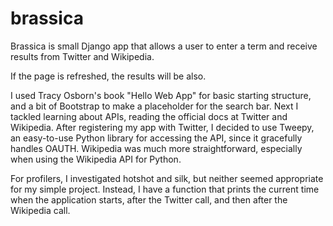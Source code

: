 # brassica

Brassica is small Django app that allows a user to enter a term and receive results from Twitter and Wikipedia.

If the page is refreshed, the results will be also.

I used Tracy Osborn's book "Hello Web App" for basic starting structure, and a bit of Bootstrap to make a placeholder for the search bar. Next I tackled learning about APIs, reading the official docs at Twitter and Wikipedia. After registering my app with Twitter, I decided to use Tweepy, an easy-to-use Python library for accessing the API, since it gracefully handles OAUTH. Wikipedia was much more straightforward, especially when using the Wikipedia API for Python.

For profilers, I investigated hotshot and silk, but neither seemed appropriate for my simple project. Instead, I have a function that prints the current time when the application starts, after the Twitter call, and then after the Wikipedia call. 
